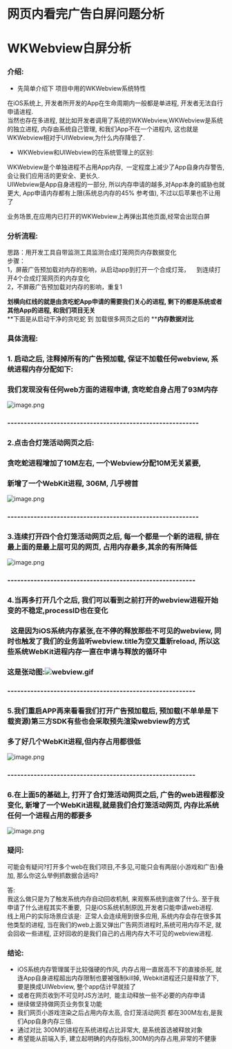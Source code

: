
# 网页内看完广告白屏问题分析
# WKWebview白屏分析


<a name="gFsj7"></a>
### 介绍:

- 先简单介绍下 项目中用的WKWebview系统特性

在iOS系统上, 开发者所开发的App在生命周期内一般都是单进程, 开发者无法自行申请进程.<br />当然也存在多进程, 就比如开发者调用了系统的WKWebview,WKWebview是系统的独立进程, 内存由系统自己管理, 和我们App不在一个进程内, 这也就是WKWebview相对于UIWebview,为什么内存降低了.

- WKWebview和UIWebview的在系统管理上的区别:

WKWebview是个单独进程不占用App内存,  一定程度上减少了App自身内存警告, 会让我们应用活的更安全、更长久.<br />UIWebview是App自身进程的一部分, 所以内存申请的越多,对App本身的威胁也就更大, App申请内存都有上限(系统总内存的45% 参考值), 不过以后苹果也不让用了

业务场景,在应用内已打开的WKWebview上再弹出其他页面,经常会出现白屏
<a name="jIVrD"></a>
### 分析流程:
思路：用开发工具自带监测工具监测合成灯笼网页内存数据变化<br />步骤：<br />1，屏蔽广告预加载对内存的影响，从启动app到打开一个合成灯笼，    到连续打开4个合成灯笼网页的内存变化<br />2，不屏蔽广告预加载对内存的影响，重复1

**划横向红线的就是由贪吃蛇App申请的需要我们关心的进程, 剩下的都是系统或者其他****App****的进程, 和我们项目无关**<br />**下面是从启动干净的贪吃蛇 到 加载很多网页之后的 ****内存数据对比**
<a name="xTLvx"></a>
### 具体流程:
<a name="i1yCL"></a>
### 1. 启动之后, 注释掉所有的广告预加载, 保证不加载任何webview, 系统进程内存分配如下: 
<a name="Jf6EI"></a>
### 我们发现没有任何web方面的进程申请, 贪吃蛇自身占用了93M内存
![image.png](https://cdn.nlark.com/yuque/0/2020/png/169030/1584525062388-2db2ce99-5fa0-4ff2-8788-eeee99d88a18.png#align=left&display=inline&height=777&name=image.png&originHeight=1554&originWidth=2488&size=629505&status=done&style=none&width=1244)
<a name="Q3Y21"></a>
### ----------------------------------------------------------
<a name="Sls3g"></a>
### 2.点击合灯笼活动网页之后:
<a name="Xunmg"></a>
### 贪吃蛇进程增加了10M左右, 一个Webview分配10M无关紧要, 
<a name="Y9a1x"></a>
### 新增了一个WebKit进程, 306M, 几乎榜首
![image.png](https://cdn.nlark.com/yuque/0/2020/png/169030/1584525212006-f9cdae06-f50b-4043-be97-274f6bc90d5f.png#align=left&display=inline&height=777&name=image.png&originHeight=1554&originWidth=2488&size=642431&status=done&style=none&width=1244)
<a name="qsdbq"></a>
### ----------------------------------------------------------
<a name="eudHS"></a>
### 3.连续打开四个合灯笼活动网页之后, 每一个都是一个新的进程, 排在最上面的是最上层可见的网页, 占用内存最多,其余的有所降低
![image.png](https://cdn.nlark.com/yuque/0/2020/png/169030/1584525730567-d6e1fa95-2f94-47c9-9848-1e93794306c4.png#align=left&display=inline&height=777&name=image.png&originHeight=1554&originWidth=2488&size=649125&status=done&style=none&width=1244)
<a name="X1NMa"></a>
### ---------------------------------------------------------
<a name="kquNH"></a>
### 4.当再多打开几个之后, 我们可以看到之前打开的webview进程开始变的不稳定,processID也在变化
<a name="jQKJX"></a>
###   这是因为iOS系统内存紧张,在不停的释放那些不可见的webview, 同时也触发了我们的业务监听webview.title为空又重新reload, 所以这些系统WebKit进程内存一直在申请与释放的循环中
<a name="28gbX"></a>
### 这是张动图:![webview.gif](https://cdn.nlark.com/yuque/0/2020/gif/169030/1584525993321-8b866552-8136-4a64-81d8-378066514892.gif#align=left&display=inline&height=463&name=webview.gif&originHeight=463&originWidth=1203&size=767552&status=done&style=none&width=1203)

<a name="ZsszN"></a>
### ---------------------------------------------------------
<a name="S8DET"></a>
### 5.我们重启APP再来看看我们打开广告预加载后, 预加载(不单单是下载资源)第三方SDK有些也会采取预先渲染webview的方式
<a name="8Y5zl"></a>
### 多了好几个WebKit进程,但内存占用都很低
![image.png](https://cdn.nlark.com/yuque/0/2020/png/169030/1584524385478-be7e98b5-b445-469b-8525-104aac6ea43a.png#align=left&display=inline&height=777&name=image.png&originHeight=1554&originWidth=2488&size=654753&status=done&style=none&width=1244)
<a name="91ael"></a>
### ---------------------------------------------------------
<a name="r3iT2"></a>
### 6.在上面5的基础上, 打开了合灯笼活动网页之后, 广告的web进程都没变化, 新增了一个WebKit进程,就是我们合灯笼活动网页, 内存比系统任何一个进程占用的都要多
![image.png](https://cdn.nlark.com/yuque/0/2020/png/169030/1584524580338-4d02f4ee-882f-4aca-986d-b212dcacd0bc.png#align=left&display=inline&height=777&name=image.png&originHeight=1554&originWidth=2488&size=675222&status=done&style=none&width=1244)

<a name="OpFb7"></a>
### 疑问:
可能会有疑问?打开多个web在我们项目,不多见,可能只会有两层(小游戏和广告)叠加, 那么你这么举例抓数据合适吗?

答:<br />我这么做只是为了触发系统内存自动回收机制, 来观察系统到底做了什么. 至于我申请了什么进程其实不重要,  只是iOS系统机制原因,开发者只能申请web进程.<br />线上用户的实际场景应该是:  正常人会连续用到很多应用, 系统内存会存在很多其他类型的进程, 当在我们的web上面又弹出广告网页进程时,系统可用内存不足, 就会回收一些进程, 正好回收的是我们自己的占用内存大不可见的webview进程.

<a name="xOmPg"></a>
### 结论:

- iOS系统内存管理属于比较强硬的作风, 内存占用一直居高不下的直接杀死, 就连App自身进程超出内存限制也要被强制kill掉, Webkit进程还只是释放了下, 要是换成UIWebview, 整个app估计早就挂了
- 或者在网页收到不可见时JS方法时,  能主动释放一些不必要的内存申请
- 继续做坚持做网页业务恢复功能
- 我们网页小游戏渲染之后占用内存太高, 合灯笼活动网页 都在300M左右,是我们App自身内存三倍.
- 通过对比 300M的进程在系统进程占比非常大, 是系统首选被释放对象
- 希望能从前端入手, 建立起明确的内存指标,300M的内存占用,非常的不健康


